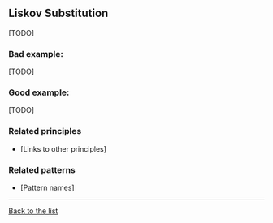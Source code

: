 ## Liskov Substitution

[TODO]

### Bad example:

[TODO]

### Good example:

[TODO]

### Related principles

- [Links to other principles] 

### Related patterns

- [Pattern names]

---
[Back to the list](./README.md)